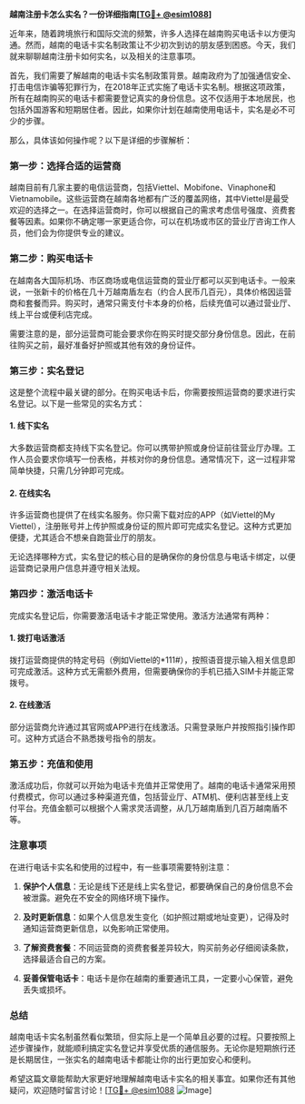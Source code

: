 **越南注册卡怎么实名？一份详细指南[[TG💪+ @esim1088](https://t.me/s/esim1088)]**

近年来，随着跨境旅行和国际交流的频繁，许多人选择在越南购买电话卡以方便沟通。然而，越南的电话卡实名制政策让不少初次到访的朋友感到困惑。今天，我们就来聊聊越南注册卡如何实名，以及相关的注意事项。

首先，我们需要了解越南的电话卡实名制政策背景。越南政府为了加强通信安全、打击电信诈骗等犯罪行为，在2018年正式实施了电话卡实名制。根据这项政策，所有在越南购买的电话卡都需要登记真实的身份信息。这不仅适用于本地居民，也包括外国游客和短期居住者。因此，如果你计划在越南使用电话卡，实名是必不可少的步骤。

那么，具体该如何操作呢？以下是详细的步骤解析：

### **第一步：选择合适的运营商**
越南目前有几家主要的电信运营商，包括Viettel、Mobifone、Vinaphone和Vietnamobile。这些运营商在越南各地都有广泛的覆盖网络，其中Viettel是最受欢迎的选择之一。在选择运营商时，你可以根据自己的需求考虑信号强度、资费套餐等因素。如果你不确定哪一家更适合你，可以在机场或市区的营业厅咨询工作人员，他们会为你提供专业的建议。

### **第二步：购买电话卡**
在越南各大国际机场、市区商场或电信运营商的营业厅都可以买到电话卡。一般来说，一张新卡的价格在几十万越南盾左右（约合人民币几百元），具体价格因运营商和套餐而异。购买时，通常只需支付卡本身的价格，后续充值可以通过营业厅、线上平台或便利店完成。

需要注意的是，部分运营商可能会要求你在购买时提交部分身份信息。因此，在前往购买之前，最好准备好护照或其他有效的身份证件。

### **第三步：实名登记**
这是整个流程中最关键的部分。在购买电话卡后，你需要按照运营商的要求进行实名登记。以下是一些常见的实名方式：

#### **1. 线下实名**
大多数运营商都支持线下实名登记。你可以携带护照或身份证前往营业厅办理。工作人员会要求你填写一份表格，并核对你的身份信息。通常情况下，这一过程非常简单快捷，只需几分钟即可完成。

#### **2. 在线实名**
许多运营商也提供了在线实名服务。你只需下载对应的APP（如Viettel的My Viettel），注册账号并上传护照或身份证的照片即可完成实名登记。这种方式更加便捷，尤其适合不想亲自跑营业厅的朋友。

无论选择哪种方式，实名登记的核心目的是确保你的身份信息与电话卡绑定，以便运营商记录用户信息并遵守相关法规。

### **第四步：激活电话卡**
完成实名登记后，你需要激活电话卡才能正常使用。激活方法通常有两种：

#### **1. 拨打电话激活**
拨打运营商提供的特定号码（例如Viettel的*111#），按照语音提示输入相关信息即可完成激活。这种方式无需额外费用，但需要确保你的手机已插入SIM卡并能正常拨号。

#### **2. 在线激活**
部分运营商允许通过其官网或APP进行在线激活。只需登录账户并按照指引操作即可。这种方式适合不熟悉拨号指令的朋友。

### **第五步：充值和使用**
激活成功后，你就可以开始为电话卡充值并正常使用了。越南的电话卡通常采用预付费模式，你可以通过多种渠道充值，包括营业厅、ATM机、便利店甚至线上支付平台。充值金额可以根据个人需求灵活调整，从几万越南盾到几百万越南盾不等。

### **注意事项**
在进行电话卡实名和使用的过程中，有一些事项需要特别注意：

1. **保护个人信息**：无论是线下还是线上实名登记，都要确保自己的身份信息不会被泄露。避免在不安全的网络环境下操作。
   
2. **及时更新信息**：如果个人信息发生变化（如护照过期或地址变更），记得及时通知运营商更新信息，以免影响正常使用。

3. **了解资费套餐**：不同运营商的资费套餐差异较大，购买前务必仔细阅读条款，选择最适合自己的方案。

4. **妥善保管电话卡**：电话卡是你在越南的重要通讯工具，一定要小心保管，避免丢失或损坏。

### **总结**
越南电话卡实名制虽然看似繁琐，但实际上是一个简单且必要的过程。只要按照上述步骤操作，就能顺利搞定实名登记并享受优质的通信服务。无论你是短期旅行还是长期居住，一张实名的越南电话卡都能让你的出行更加安心和便利。

希望这篇文章能帮助大家更好地理解越南电话卡实名的相关事宜。如果你还有其他疑问，欢迎随时留言讨论！[[TG💪+ @esim1088](https://t.me/s/esim1088) ![Image](https://i.postimg.cc/4NQfJmqS/Snipaste-2025-05-13-00-14-12.png)]
